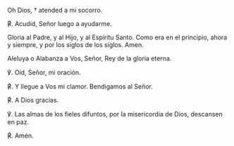 Oh Dios, † atended a mi socorro.

℟. Acudid, Señor luego a ayudarme.

Gloria al Padre, y al Hijo, y al Espíritu Santo. Como era en el
principio, ahora y siempre, y por los siglos de los siglos. Amen.

Aleluya o Alabanza a Vos, Señor, Rey de la gloria eterna.

℣. Oíd, Señor, mi oración.

℟. Y llegue a Vos mi clamor. Bendigamos al Señor.

℟. A Dios gracias.

℣. Las almas de los fieles difuntos, por la misericordia de Dios,
descansen en paz.

℟. Amén.
